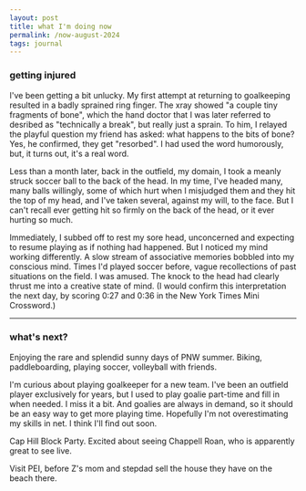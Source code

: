 ```yaml
---
layout: post
title: what I'm doing now
permalink: /now-august-2024
tags: journal
---
```


<!--more-->

### getting injured

I've been getting a bit unlucky.
My first attempt at returning to goalkeeping resulted in a badly sprained ring finger.
The xray showed "a couple tiny fragments of bone", which the hand doctor that I was later referred to desribed as "technically a break", but really just a sprain.
To him, I relayed the playful question my friend has asked: what happens to the bits of bone?
Yes, he confirmed, they get "resorbed".
I had used the word humorously, but, it turns out, it's a real word.

Less than a month later, back in the outfield, my domain, I took a meanly struck soccer ball to the back of the head.
In my time, I've headed many, many balls willingly, some of which hurt when I misjudged them and they hit the top of my head, and I've taken several, against my will, to the face.
But I can't recall ever getting hit so firmly on the back of the head, or it ever hurting so much.

Immediately, I subbed off to rest my sore head, unconcerned and expecting to resume playing as if nothing had happened.
But I noticed my mind working differently.
A slow stream of associative memories bobbled into my conscious mind.
Times I'd played soccer before, vague recollections of past situations on the field.
I was amused.
The knock to the head had clearly thrust me into a creative state of mind.
(I would confirm this interpretation the next day, by scoring 0:27 and 0:36 in the New York Times Mini Crossword.)

---

### what's next?

Enjoying the rare and splendid sunny days of PNW summer.
Biking, paddleboarding, playing soccer, volleyball with friends.

I'm curious about playing goalkeeper for a new team.
I've been an outfield player exclusively for years, but I used to play goalie part-time and fill in when needed.
I miss it a bit.
And goalies are always in demand, so it should be an easy way to get more playing time.
Hopefully I'm not overestimating my skills in net.
I think I'll find out soon.

Cap Hill Block Party.
Excited about seeing Chappell Roan, who is apparently great to see live.

Visit PEI, before Z's mom and stepdad sell the house they have on the beach there.
